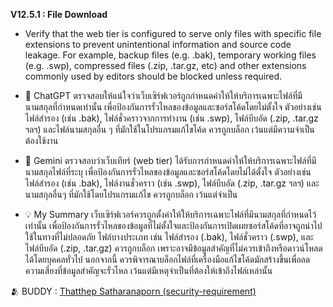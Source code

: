 __V12.5.1 : File Download__

- Verify that the web tier is configured to serve only files with specific file
extensions to prevent unintentional information and source code leakage.
For example, backup files (e.g. .bak), temporary working files (e.g. .swp),
compressed files (.zip, .tar.gz, etc) and other extensions commonly used by
editors should be blocked unless required.

- 🤖 ChatGPT
ตรวจสอบให้แน่ใจว่าเว็บเซิร์ฟเวอร์ถูกกำหนดค่าให้ให้บริการเฉพาะไฟล์ที่มีนามสกุลที่กำหนดเท่านั้น เพื่อป้องกันการรั่วไหลของข้อมูลและซอร์สโค้ดโดยไม่ตั้งใจ ตัวอย่างเช่น ไฟล์สำรอง (เช่น .bak), ไฟล์ชั่วคราวจากการทำงาน (เช่น .swp), ไฟล์บีบอัด (.zip, .tar.gz ฯลฯ) และไฟล์นามสกุลอื่น ๆ ที่มักใช้ในโปรแกรมแก้ไขโค้ด ควรถูกบล็อก เว้นแต่มีความจำเป็นต้องใช้งาน


- 🤖 Gemini
ตรวจสอบว่าเว็บเทียร์ (web tier) ได้รับการกำหนดค่าให้ให้บริการเฉพาะไฟล์ที่มีนามสกุลไฟล์ที่ระบุ เพื่อป้องกันการรั่วไหลของข้อมูลและซอร์สโค้ดโดยไม่ได้ตั้งใจ ตัวอย่างเช่น ไฟล์สำรอง (เช่น .bak), ไฟล์งานชั่วคราว (เช่น .swp), ไฟล์บีบอัด (.zip, .tar.gz ฯลฯ) และนามสกุลอื่นๆ ที่มักใช้โดยโปรแกรมแก้ไข ควรถูกบล็อก เว้นแต่จำเป็น


- 💡 My Summary
เว็บเซิร์ฟเวอร์ควรถูกตั้งค่าให้ให้บริการเฉพาะไฟล์ที่มีนามสกุลที่กำหนดไว้เท่านั้น เพื่อป้องกันการรั่วไหลของข้อมูลที่ไม่ตั้งใจและป้องกันการเปิดเผยซอร์สโค้ดที่อาจถูกนำไปใช้ในทางที่ไม่ปลอดภัย ไฟล์บางประเภท เช่น ไฟล์สำรอง (.bak), ไฟล์ชั่วคราว (.swp), และ ไฟล์บีบอัด (.zip, .tar.gz) ควรถูกบล็อก เพราะอาจมีข้อมูลสำคัญที่ไม่ควรเข้าถึงหรือดาวน์โหลดได้โดยบุคคลทั่วไป นอกจากนี้ ควรพิจารณาบล็อกไฟล์ที่เครื่องมือแก้ไขโค้ดมักสร้างขึ้นเพื่อลดความเสี่ยงที่ข้อมูลสำคัญจะรั่วไหล เว้นแต่มีเหตุจำเป็นที่ต้องให้เข้าถึงไฟล์เหล่านั้น


🫂 BUDDY : [Thatthep Satharanaporn (security-requirement)](https://bastackle.github.io/security-requirement)